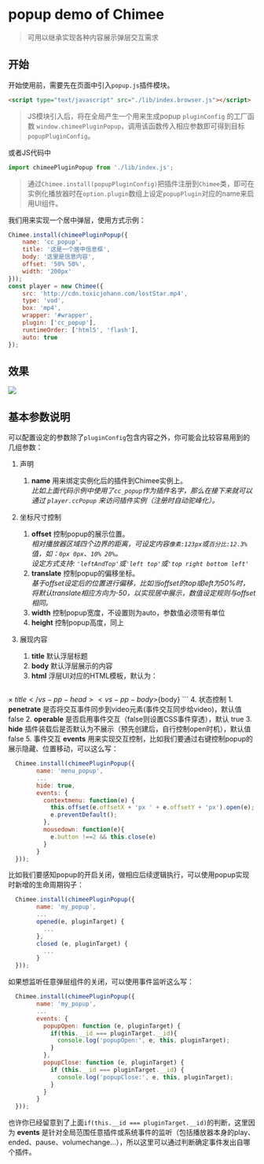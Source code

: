 # popup demo of Chimee

> 可用以继承实现各种内容展示弹层交互需求

## 开始
开始使用前，需要先在页面中引入`popup.js`插件模块。
```html
<script type="text/javascript" src="./lib/index.browser.js"></script>
```
> JS模块引入后，将在全局产生一个用来生成popup `pluginConfig` 的工厂函数 `window.chimeePluginPopup`，调用该函数传入相应参数即可得到目标`popupPluginConfig`。

或者JS代码中
```javascript
import chimeePluginPopup from './lib/index.js';
```


> 通过`Chimee.install(popupPluginConfig)`把插件注册到`Chimee`类，即可在实例化播放器时在`option.plugin`数组上设定`popupPlugin`对应的name来启用UI组件。

我们用来实现一个居中弹层，使用方式示例：
```javascript
Chimee.install(chimeePluginPopup({
    name: 'cc_popup',
    title: '这是一个居中信息框',
    body: '这里是信息内容',
    offset: '50% 50%',
    width: '200px'
}));
const player = new Chimee({
    src: 'http://cdn.toxicjohann.com/lostStar.mp4',
    type: 'vod',
    box: 'mp4',
    wrapper: '#wrapper',
    plugin: ['cc_popup'],
    runtimeOrder: ['html5', 'flash'],
    auto: true
});
```

## 效果
  
  ![](http://p6.qhimg.com/dr/600__/t01c55babd4ae6974e5.png)
  
## 基本参数说明
  
 可以配置设定的参数除了`pluginConfig`包含内容之外，你可能会比较容易用到的几组参数：
 
 1. 声明
    1. **name** 用来绑定实例化后的插件到Chimee实例上。<br>*比如上面代码示例中使用了`cc_popup`作为插件名字，那么在接下来就可以通过 `player.ccPopup` 来访问插件实例（注册时自动驼峰化）。*
 2. 坐标尺寸控制
    1. **offset** 控制popup的展示位置。 <br>*相对播放器区域四个边界的距离，可设定内容`像素:123px`或`百分比:12.3%`值，如：`0px 0px`、`10% 20%`。<br>设定方式支持: `'leftAndTop'`或`'left top'`或`'top right bottom left'`*
    2. **translate** 控制popup的偏移坐标。<br>*基于offset设定后的位置进行偏移，比如当offset的top或left为50%时，将默认translate相应方向为-50，以实现居中展示，数值设定规则与offset相同。*
    3. **width** 控制popup宽度，不设置则为auto，参数值必须带有单位
    4. **height** 控制popup高度，同上
 3. 展现内容
    1. **title** 默认浮层标题
    2. **body** 默认浮层展示的内容
    3. **html** 浮层UI对应的HTML模板，默认为：
    
    ```
<vs-pp-close class="_close">×</vs-pp-close>
<vs-pp-head>${title}</vs-pp-head>
<vs-pp-body>${body}</vs-pp-body>
    ```
 4. 状态控制
    1. **penetrate** 是否将交互事件同步到video元素(事件交互同步给video)，默认值false
    2. **operable** 是否启用事件交互（false则设置CSS事件穿透），默认 true
    3. **hide** 插件装载后是否默认为不展示（预先创建后，自行控制open时机），默认值 false
 5. 事件交互 
    **events** 用来实现交互控制，比如我们要通过右键控制popup的展示隐藏、位置移动，可以这么写：
```javascript
  Chimee.install(chimeePluginPopup({
        name: 'menu_popup',
        ...
        hide: true,
        events: {
          contextmenu: function(e) {
            this.offset(e.offsetX + 'px ' + e.offsetY + 'px').open(e);
            e.preventDefault();
          },
          mousedown: function(e){
            e.button !==2 && this.close(e)
          }
        }
  }));
```
比如我们要感知popup的开启关闭，做相应后续逻辑执行，可以使用popup实现时新增的生命周期钩子：
```javascript
  Chimee.install(chimeePluginPopup({
        name: 'my_popup',
        ...
        opened(e, pluginTarget) {
          ...
        },
        closed (e, pluginTarget) {
          ...
        }
  }));
```

如果想监听任意弹层组件的关闭，可以使用事件监听这么写：
```javascript
  Chimee.install(chimeePluginPopup({
        name: 'my_popup',
        ...
        events: {
          popupOpen: function (e, pluginTarget) {
            if(this.__id === pluginTarget.__id){
              console.log('popupOpen:', e, this, pluginTarget);
            }
          },
          popupClose: function (e, pluginTarget) {
            if (this.__id === pluginTarget.__id) {
              console.log('popupClose:', e, this, pluginTarget);
            }
          }
        }
  }));
```
也许你已经留意到了上面`if(this.__id === pluginTarget.__id)`的判断，这里因为 **events** 是针对全局范围任意插件或系统事件的监听（包括播放器本身的play、ended、pause、volumechange...），所以这里可以通过判断确定事件发出自哪个插件。


